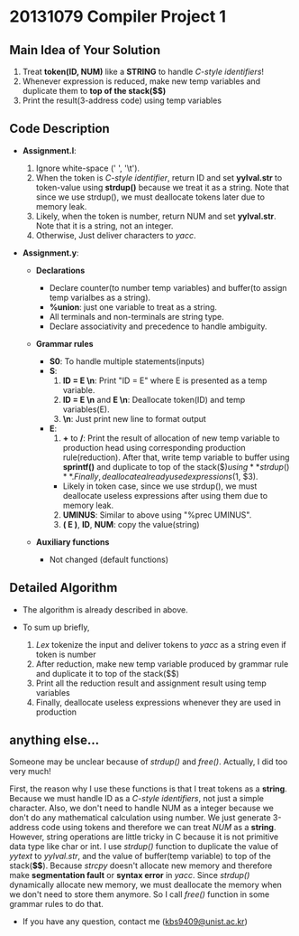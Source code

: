# 20131079 Compiler Project 1

## Main Idea of Your Solution
1. Treat **token(ID, NUM)** like a **STRING** to handle *C-style identifiers*!
2. Whenever expression is reduced, make new temp variables and duplicate them to **top of the stack($$)**
3. Print the result(3-address code) using temp variables

## Code Description
* **Assignment.l**:
  1. Ignore white-space (' ', '\t').
  2. When the token is *C-style identifier*, return ID and set **yylval.str** to token-value using **strdup()** because we treat it as a string. Note that since we use strdup(), we must deallocate tokens later due to memory leak.
  3. Likely, when the token is number, return NUM and set **yylval.str**. Note that it is a string, not an integer.
  4. Otherwise, Just deliver characters to *yacc*.

* **Assignment.y**:
  - **Declarations**
	+ Declare counter(to number temp variables) and buffer(to assign temp varialbes as a string).
	+ **%union**: just one variable to treat as a string.
	+ All terminals and non-terminals are string type.
	+ Declare associativity and precedence to handle ambiguity.

  - **Grammar rules**
	+ **S0**: To handle multiple statements(inputs)
	+ **S**:
	  1. **ID = E \n**: Print "ID = E" where E is presented as a temp variable.
	  2. **ID = E \n** and **E \n**: Deallocate token(ID) and temp variables(E).
	  3. **\n**: Just print new line to format output
	+ **E**:
	  1. **+** to **/**: Print the result of allocation of new temp variable to production head using corresponding production rule(reduction). After that, write temp variable to buffer using **sprintf()** and duplicate to top of the stack($$) using **strdup()**. Finally, deallocate already used expressions($1, $3).
      * Likely in token case, since we use strdup(), we must deallocate useless expressions after using them due to memory leak.
	  2. **UMINUS**: Similar to above using "%prec UMINUS".
	  3. **( E )**, **ID**, **NUM**: copy the value(string)

  - **Auxiliary functions**
    + Not changed (default functions)

## Detailed Algorithm
* The algorithm is already described in above.

* To sum up briefly,
  1. *Lex* tokenize the input and deliver tokens to *yacc* as a string even if token is number
  2. After reduction, make new temp variable produced by grammar rule and duplicate it to top of the stack($$)
  3. Print all the reduction result and assignment result using temp variables
  4. Finally, deallocate useless expressions whenever they are used in production

## anything else...
Someone may be unclear because of *strdup()* and *free()*.
Actually, I did too very much!

First, the reason why I use these functions is that I treat tokens as a **string**.
Because we must handle ID as a *C-style identifiers*, not just a simple character.
Also, we don't need to handle NUM as a integer because we don't do any mathematical calculation using number.
We just generate 3-address code using tokens and therefore we can treat *NUM* as a **string**.
However, string operations are little tricky in C because it is not primitive data type like char or int.
I use *strdup()* function to duplicate the value of *yytext* to *yylval.str*, and the value of buffer(temp variable) to top of the stack(**$$**).
Because *strcpy* doesn't allocate new memory and therefore make **segmentation fault** or **syntax error** in *yacc*.
Since *strdup()* dynamically allocate new memory, we must deallocate the memory when we don't need to store them anymore.
So I call *free()* function in some grammar rules to do that.

* If you have any question, contact me (kbs9409@unist.ac.kr)
